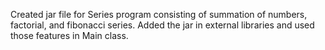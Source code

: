 Created jar file for Series program consisting of summation of numbers, factorial, and fibonacci series. Added the jar in external libraries and used those features in Main class.
